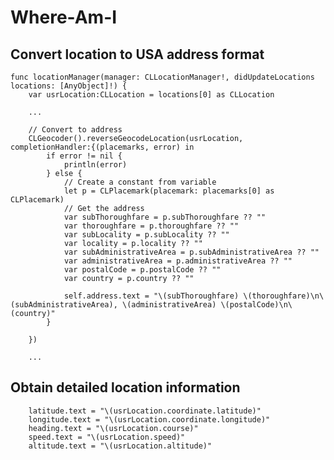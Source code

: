 # Where-Am-I
Convert location to USA address format
--------------------------------------
    func locationManager(manager: CLLocationManager!, didUpdateLocations locations: [AnyObject]!) {
        var usrLocation:CLLocation = locations[0] as CLLocation
        
        ...
        
        // Convert to address
        CLGeocoder().reverseGeocodeLocation(usrLocation, completionHandler:{(placemarks, error) in
            if error != nil {
                println(error)
            } else {
                // Create a constant from variable
                let p = CLPlacemark(placemark: placemarks[0] as CLPlacemark)
                // Get the address
                var subThoroughfare = p.subThoroughfare ?? ""
                var thoroughfare = p.thoroughfare ?? ""
                var subLocality = p.subLocality ?? ""
                var locality = p.locality ?? ""
                var subAdministrativeArea = p.subAdministrativeArea ?? ""
                var administrativeArea = p.administrativeArea ?? ""
                var postalCode = p.postalCode ?? ""
                var country = p.country ?? ""
                
                self.address.text = "\(subThoroughfare) \(thoroughfare)\n\(subAdministrativeArea), \(administrativeArea) \(postalCode)\n\(country)"
            }

        })
        
        ...

Obtain detailed location information
------------------------------------
        latitude.text = "\(usrLocation.coordinate.latitude)"
        longitude.text = "\(usrLocation.coordinate.longitude)"
        heading.text = "\(usrLocation.course)"
        speed.text = "\(usrLocation.speed)"
        altitude.text = "\(usrLocation.altitude)"

